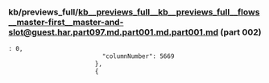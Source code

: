 ### kb/previews_full/kb__previews_full__kb__previews_full__flows__master-first__master-and-slot@guest.har.part097.md.part001.md.part001.md (part 002)

```md
: 0,
                          "columnNumber": 5669
                        },
                        {
                      
```

```
